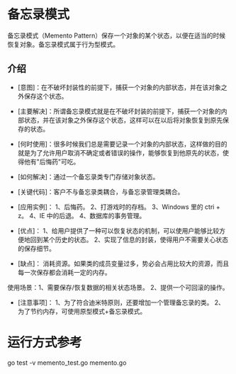 # 备忘录模式

备忘录模式（Memento Pattern）保存一个对象的某个状态，以便在适当的时候恢复对象。备忘录模式属于行为型模式。

## 介绍


* [意图]：在不破坏封装性的前提下，捕获一个对象的内部状态，并在该对象之外保存这个状态。

* [主要解决]：所谓备忘录模式就是在不破坏封装的前提下，捕获一个对象的内部状态，并在该对象之外保存这个状态，这样可以在以后将对象恢复到原先保存的状态。

* [何时使用]：很多时候我们总是需要记录一个对象的内部状态，这样做的目的就是为了允许用户取消不确定或者错误的操作，能够恢复到他原先的状态，使得他有"后悔药"可吃。

* [如何解决]：通过一个备忘录类专门存储对象状态。

* [关键代码]：客户不与备忘录类耦合，与备忘录管理类耦合。

* [应用实例]：  1、后悔药。 2、打游戏时的存档。 3、Windows 里的 ctri + z。 4、IE 中的后退。 4、数据库的事务管理。

* [优点]： 1、给用户提供了一种可以恢复状态的机制，可以使用户能够比较方便地回到某个历史的状态。 2、实现了信息的封装，使得用户不需要关心状态的保存细节。

* [缺点]：  消耗资源。如果类的成员变量过多，势必会占用比较大的资源，而且每一次保存都会消耗一定的内存。

使用场景：1、需要保存/恢复数据的相关状态场景。 2、提供一个可回滚的操作。

* [注意事项]：   1、为了符合迪米特原则，还要增加一个管理备忘录的类。 2、为了节约内存，可使用原型模式+备忘录模式。

# 运行方式参考

go test -v memento_test.go memento.go